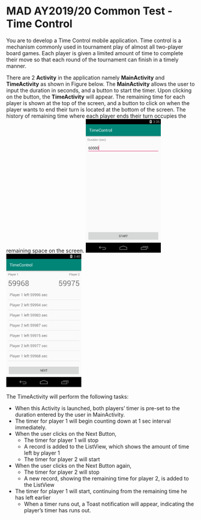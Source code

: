 # MAD AY2019/20 Common Test - Time Control
You are to develop a Time Control mobile application. Time control is a mechanism commonly used in tournament play of almost all two-player board games. Each player is given a limited amount of time to complete their move so that each round of the tournament can finish in a timely manner.

There are 2 **Activity** in the application namely **MainActivity** and **TimeActivity** as shown in Figure below. The **MainActivity** allows the user to input the duration in seconds, and a button to start the timer. Upon clicking on the button, the **TimeActivity** will appear. The remaining time for each player is shown at the top of the screen, and a button to click on when the player wants to end their turn is located at the bottom of the screen. The history of remaining time where each player ends their turn occupies the remaining space on the screen.
<img src="/images/1a.png" width="200"/> <img src="/images/1b.png" width="200"/>

The TimeActivity will perform the following tasks:
- When this Activity is launched, both players’ timer is pre-set to the duration entered by the user in MainActivity. 
- The timer for player 1 will begin counting down at 1 sec interval immediately. 
- When the user clicks on the Next Button, 
  - The timer for player 1 will stop
  - A record is added to the ListView, which shows the amount of time left by player 1
  - The timer for player 2 will start
- When the user clicks on the Next Button again,
  - The timer for player 2 will stop
  - A new record, showing the remaining time for player 2, is added to the ListView
- The timer for player 1 will start, continuing from the remaining time he has left earlier
  - When a timer runs out, a Toast notification will appear, indicating the player’s timer has runs out.

